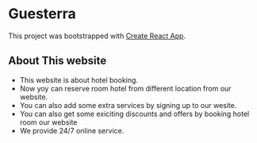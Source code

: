 # Guesterra

This project was bootstrapped with [Create React App](https://guesterra-8e3a4.web.app).

## About This website

* This website is about hotel booking.
* Now yoy can reserve room hotel from different location from our website.
* You can also add some extra services by signing up to our wesite.
* You can also get some exiciting discounts and offers by booking hotel room our website
* We provide 24/7 online service.


